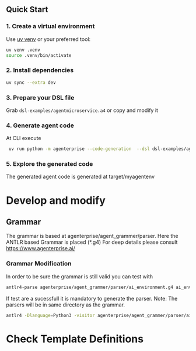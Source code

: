 ## Quick Start

### 1. Create a virtual environment

Use [uv venv](https://github.com/astral-sh/uv) or your preferred tool:

```bash
uv venv .venv
source .venv/bin/activate
```

### 2. Install dependencies

```bash
uv sync --extra dev
```

### 3. Prepare your DSL file

Grab `dsl-examples/agentmicroservice.a4` or copy and modify it

### 4. Generate agent code

At CLI execute
```bash
 uv run python -m agenterprise --code-generation  --dsl dsl-examples/agentmicroservice.a4 --target target/myagentenv  
```

### 5. Explore the generated code

The generated agent code is generated at target/myagentenv  

# Develop and modify
## Grammar

The grammar is based at agenterprise/agent_grammer/parser. Here the ANTLR based Grammar is placed (*.g4)
For deep details please consult https://www.agenterprise.ai/

### Grammar Modification 
In order to be sure the grammar is still valid you can test with 
```bash
antlr4-parse agenterprise/agent_grammer/parser/ai_environment.g4 ai_envDef template-definitions/agentmicroservice.dsl
```
If test are a sucessfull it is mandatory to generate the parser. 
Note: The parsers will be in same directory as the grammar. 
```bash
antlr4 -Dlanguage=Python3 -visitor agenterprise/agent_grammer/parser/ai_environment.dsl
```

# Check Template Definitions
